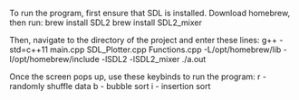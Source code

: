 To run the program, first ensure that SDL is installed. 
Download homebrew, then run:
brew install SDL2
brew install SDL2_mixer

Then, navigate to the directory of the project and enter these lines:
    g++ -std=c++11 main.cpp SDL_Plotter.cpp Functions.cpp -L/opt/homebrew/lib -I/opt/homebrew/include -lSDL2 -lSDL2_mixer
    ./a.out

Once the screen pops up, use these keybinds to run the program:
    r - randomly shuffle data
    b - bubble sort
    i - insertion sort
    
